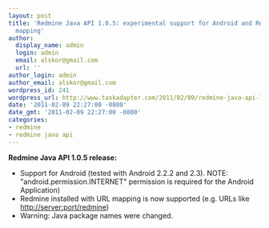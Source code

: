 ```yaml
---
layout: post
title: 'Redmine Java API 1.0.5: experimental support for Android and Redmine''s URL
  mapping'
author:
  display_name: admin
  login: admin
  email: alskor@gmail.com
  url: ''
author_login: admin
author_email: alskor@gmail.com
wordpress_id: 241
wordpress_url: http://www.taskadapter.com/2011/02/09/redmine-java-api-1-0-5-experimental-support-for-android-and-redmines-url-mapping/
date: '2011-02-09 22:27:00 -0800'
date_gmt: '2011-02-09 22:27:00 -0800'
categories:
- redmine
- redmine java api
---
```


**Redmine Java API 1.0.5 release:**

* Support for Android (tested with Android 2.2.2 and 2.3). NOTE: "android.permission.INTERNET" permission is required for the Android Application)
* Redmine installed with URL mapping is now supported (e.g. URLs like <a href="http://server:port/redmine">http://server:port/redmine</a>)
* Warning: Java package names were changed.